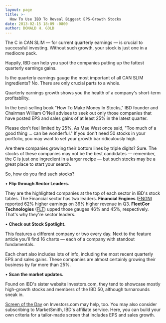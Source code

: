 ```yaml
---
layout: page
title: >-
  How To Use IBD To Reveal Biggest EPS-Growth Stocks
date: 2013-02-15 18:09 -0800
author: DONALD H. GOLD
---
```





The C in CAN SLIM — for current quarterly earnings — is crucial to successful investing. Without such growth, your stock is just one in a mediocre pack. 


Happily, IBD can help you spot the companies putting up the fattest quarterly earnings gains.


Is the quarterly earnings gauge the most important of all CAN SLIM ingredients? No. There are only crucial parts to a whole.


Quarterly earnings growth shows you the health of a company's short-term profitability.


In the best-selling book "How To Make Money In Stocks," IBD founder and Chairman William O'Neil advises to seek out only those companies that have posted EPS and sales gains of at least 25% in the latest quarter.


Please don't feel limited by 25%. As Mae West once said, "Too much of a good thing ... can be wonderful." If you don't need 50 stocks in your portfolio, you may want to set your growth bar ridiculously high.


Are there companies growing their bottom lines by triple digits? Sure. The stocks of these companies may not be the best candidates — remember, the C is just one ingredient in a larger recipe — but such stocks may be a great place to start your search.


So, how do you find such stocks?


• **Flip through Sector Leaders.**


They are the highlighted companies at the top of each sector in IBD's stock tables. The Financial sector has two leaders. **Financial Engines** ([FNGN](https://research.investors.com/quote.aspx?symbol=FNGN)) reported 62% higher earnings on 36% higher revenue in Q3. **FleetCor Technologies** ([FLT](https://research.investors.com/quote.aspx?symbol=FLT)) upped those gauges 46% and 45%, respectively. That's why they're sector leaders.


• **Check out Stock Spotlight.**


This features a different company or two every day. Next to the feature article you'll find 16 charts — each of a company with standout fundamentals.


Each chart also includes lots of info, including the most recent quarterly EPS and sales gains. These companies are almost certainly growing their business by far more than 25%.


• **Scan the market updates.**


Found on IBD's sister website Investors.com, they tend to showcase mostly high-growth stocks and members of the IBD 50, although turnarounds sneak in.


[Screen of the Day](http://research.investors.com/screen-center/?nav=ResearchSC) on Investors.com may help, too. You may also consider subscribing to MarketSmith, IBD's affiliate service. Here, you can build your own criteria for a tailor-made screen that includes EPS and sales growth.




